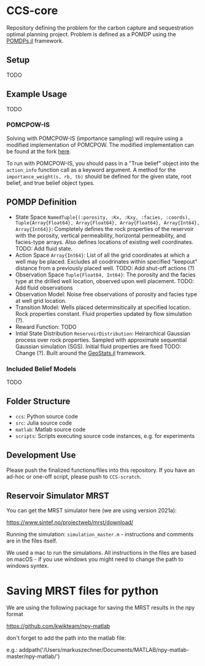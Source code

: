 # CCS-core
Repository defining the problem for the carbon capture and sequestration optimal planning project. Problem is defined as a POMDP using the [POMDPs.jl](https://github.com/JuliaPOMDP/POMDPs.jl) framework.

## Setup
TODO

## Example Usage
TODO
### POMCPOW-IS
Solving with POMCPOW-IS (importance sampling) will require using a modified implementation of POMCPOW. The modified implementation can be found at the fork [here](https://github.com/jmern3250/POMCPOW.jl.git). 

To run with POMCPOW-IS, you should pass in a "True belief" object into the ```action_info``` function call as a keyword argument. A method for the ```importance_weight(s, rb, tb)``` should be defined for the given state, root belief, and true belief object types.  

## POMDP Definition
- State Space `NamedTuple{(:porosity, :Kx, :Kxy, :facies, :coords), Tuple{Array{Float64}, Array{Float64}, Array{Float64}, Array{Int64}, Array{Int64}}`: Completely defines the rock properties of the reservoir with the porosity, vertical permeability, horizontal permeability, and facies-type arrays. Also defines locations of existing well coordinates. TODO: Add fluid state. 
- Action Space `Array{Int64}`: List of all the grid coordinates at which a well may be placed. Excludes all coodrinates within specified "keepout" distance from a previously placed well. TODO: Add shut-off actions (?)
- Observation Space `Tuple{Float64, Int64}`: The porosity and the facies type at the drilled well location, observed upon well placement.  TODO: Add fluid observations
- Observation Model: Noise free observations of porosity and facies type at well grid location. 
- Transition Model: Wells placed determinsitically at specified location. Rock properties constant. Fluid properties updated by flow simulation (?). 
- Reward Function: TODO
- Intial State Distribution `ReservoirDistribution`: Heirarchical Gaussian process over rock properties. Sampled with approximate sequential Gaussian simulation (SGS). Initial fluid properties are fixed TODO: Change (?). Built around the [GeoStats.jl](https://github.com/JuliaEarth/GeoStats.jl) framework.

### Included Belief Models
TODO

## Folder Structure
- `ccs`: Python source code
- `src`: Julia source code
- `matlab`: Matlab source code
- `scripts`: Scripts executing source code instances, e.g. for experiments

## Development Use
Please push the finalized functions/files into this repository. If you have an ad-hoc or one-off script, please push to `CCS-scratch`.

## Reservoir Simulator MRST

You can get the MRST simulator here (we are using version 2021a):

https://www.sintef.no/projectweb/mrst/download/

Running the simulation: `simulation_master.m` - instructions and comments are in the files itself.

We used a mac to run the simulations. All instructions in the files are based on macOS - if you use windows you might need to change the path to windows syntex.


# Saving MRST files for python

We are using the following package for saving the MRST results in the npy format

https://github.com/kwikteam/npy-matlab

don't forget to add the path into the matlab file:

e.g.: addpath('/Users/markuszechner/Documents/MATLAB/npy-matlab-master/npy-matlab/')
